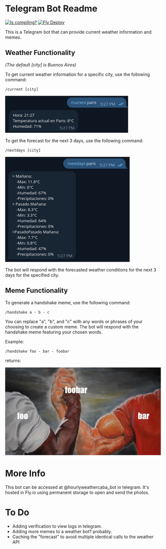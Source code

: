 # Telegram Bot Readme
[![Is compiling?](https://github.com/faculerena/telegrambot/actions/workflows/go.yml/badge.svg)](https://github.com/faculerena/telegrambot/actions/workflows/go.yml)
[![Fly Deploy](https://github.com/faculerena/telegrambot/actions/workflows/deploy.yml/badge.svg)](https://github.com/faculerena/telegrambot/actions/workflows/deploy.yml)

This is a Telegram bot that can provide current weather information and memes.

## Weather Functionality

_(The default [city] is Buenos Aires)_

To get current weather information for a specific city, use the following command:

```
/current [city]
```
![Current weather example](assets/current_paris.png)


To get the forecast for the next 3 days, use the following command:

```
/nextdays [city]
```
![Forecast weather example](assets/forecast_paris.png)

The bot will respond with the forecasted weather conditions for the next 3 days for the specified city.


## Meme Functionality

To generate a handshake meme, use the following command:

```
/handshake a - b - c
```

You can replace "a", "b", and "c" with any words or phrases of your choosing to create a custom meme. The bot will respond with the handshake meme featuring your chosen words.

Example:

```
/handshake foo - bar - foobar
```

returns:

![Two hands, left hand "foo" and right hand "bar" handshaking in "foobar"](assets/foobar_handshake.jpg)


# More Info

This bot can be accessed at @hourlyweathercaba_bot in telegram. It's hosted in Fly.io using permanent storage to open and send the photos.

# To Do

- Adding verification to view logs in telegram.
- Adding more memes to a weather bot? probably.
- Caching the "forecast" to avoid multiple identical calls to the weather API



